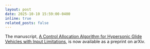 ```yaml
---
layout: post
date: 2025-10-10 15:59:00-0400
inline: true
related_posts: false
---
```

The manuscript, [A Control Allocation Algorithm for Hypersonic Glide Vehicles with Input Limitations](https://arxiv.org/abs/2510.08275), is now available as a preprint on arXiv.
